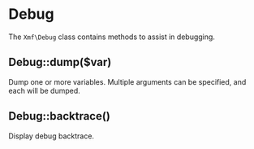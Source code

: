 # Debug

The `Xmf\Debug` class contains methods to assist in debugging.

## Debug::dump\($var\)

Dump one or more variables. Multiple arguments can be specified, and each will be dumped.

## Debug::backtrace\(\)

Display debug backtrace.

